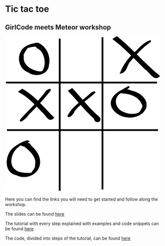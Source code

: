 # Tic tac toe
## GirlCode meets Meteor workshop

![](/public/tic_tac_toe.png)

Here you can find the links you will need to get started and follow along the workshop.

The slides can be found [here](https://docs.google.com/presentation/d/1kIelq0ZJZy3psIT81j8NIC2laV1I6KwSP-rrDUi0r54/edit?usp=sharing)

The tutorial with every step explained with examples and code snippets can be found [here](http://meteor.girlcode.com)

The code, divided into steps of the tutorial, can be found [here](https://github.com/afkatja/tictactoe)
